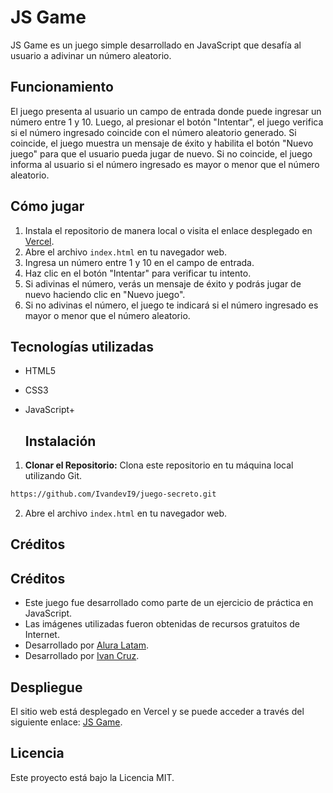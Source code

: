 # JS Game

JS Game es un juego simple desarrollado en JavaScript que desafía al usuario a adivinar un número aleatorio.

## Funcionamiento

El juego presenta al usuario un campo de entrada donde puede ingresar un número entre 1 y 10. Luego, al presionar el botón "Intentar", el juego verifica si el número ingresado coincide con el número aleatorio generado. Si coincide, el juego muestra un mensaje de éxito y habilita el botón "Nuevo juego" para que el usuario pueda jugar de nuevo. Si no coincide, el juego informa al usuario si el número ingresado es mayor o menor que el número aleatorio.

## Cómo jugar
1. Instala el repositorio de manera local o visita el enlace desplegado en [Vercel](https://juego-secreto-liart.vercel.app/).
2. Abre el archivo `index.html` en tu navegador web.
3. Ingresa un número entre 1 y 10 en el campo de entrada.
4. Haz clic en el botón "Intentar" para verificar tu intento.
5. Si adivinas el número, verás un mensaje de éxito y podrás jugar de nuevo haciendo clic en "Nuevo juego".
6. Si no adivinas el número, el juego te indicará si el número ingresado es mayor o menor que el número aleatorio.

## Tecnologías utilizadas

- HTML5
- CSS3
- JavaScript+

  ## Instalación

1. **Clonar el Repositorio:** Clona este repositorio en tu máquina local utilizando Git.
```bash
https://github.com/IvandevI9/juego-secreto.git
```
2. Abre el archivo `index.html` en tu navegador web.

## Créditos

## Créditos

- Este juego fue desarrollado como parte de un ejercicio de práctica en JavaScript.
- Las imágenes utilizadas fueron obtenidas de recursos gratuitos de Internet.
- Desarrollado por [Alura Latam](https://www.linkedin.com/company/alura-latam/).
- Desarrollado por [Ivan Cruz](https://www.linkedin.com/in/ivan-cruz-1906mx/).

## Despliegue

El sitio web está desplegado en Vercel y se puede acceder a través del siguiente enlace: [JS Game](https://juego-secreto-liart.vercel.app/).


## Licencia

Este proyecto está bajo la Licencia MIT.

